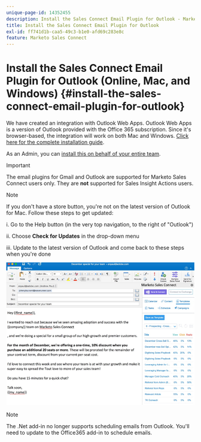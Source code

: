 ```yaml
---
unique-page-id: 14352455
description: Install the Sales Connect Email Plugin for Outlook - Marketo Docs - Product Documentation
title: Install the Sales Connect Email Plugin for Outlook
exl-id: ff741d1b-caa5-49c3-b1e0-afd69c283e8c
feature: Marketo Sales Connect
---
```

# Install the Sales Connect Email Plugin for Outlook (Online, Mac, and Windows) {#install-the-sales-connect-email-plugin-for-outlook}

We have created an integration with Outlook Web Apps. Outlook Web Apps is a version of Outlook provided with the Office 365 subscription. Since it's browser-based, the integration will work on both Mac and Windows. [Click here for the complete installation guide](https://s3.amazonaws.com/tout-user-store/outlook-mac/assets/install_tout_add-in_outlook_mac.pdf).

As an Admin, you can [install this on behalf of your entire team](https://docs.microsoft.com/en-us/office365/admin/manage/manage-deployment-of-add-ins?view=o365-worldwide).

>[!IMPORTANT]
>
>The email plugins for Gmail and Outlook are supported for Marketo Sales Connect users only. They are **not** supported for Sales Insight Actions users.

>[!NOTE]
>
>If you don't have a store button, you're not on the latest version of Outlook for Mac. Follow these steps to get updated:
>
>i. Go to the Help button (in the very top navigation, to the right of "Outlook")
>
>ii. Choose **Check for Updates** in the drop-down menu
>
>iii. Update to the latest version of Outlook and come back to these steps when you're done

![](assets/install-the-sales-connect-email-plugin-for-outlook-1.png)

>[!NOTE]
>
>The .Net add-in no longer supports scheduling emails from Outlook. You'll need to update to the Office365 add-in to schedule emails.
